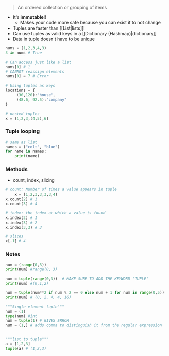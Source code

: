 > An ordered collection or grouping of items
- It's **immutable**!!
	- Makes your code more safe because you can exist it to not change
- Tuples are faster than [[List|lists]]!
- Can use tuples as valid keys in a [[Dictionary (Hashmap)|dictionary]] 
- Data in tuple doesn't have to be unique
```python
nums = (1,2,3,4,3)
3 in nums # True

# Can access just like a list
nums[0] # 1
# CANNOT reassign elements
nums[0] = 7 # Error

# Using tuples as keys
locations = {
	 (30,120):"house",
	 (48.6, 92.5):"company"
}

# nested tuples
x = (1,2,3,(4,5),6)
```
### Tuple looping
```python
# same as list
names = ("colt", "blue")
for name in names:
	print(name)
```

### Methods
- count, index, slicing
```python
# count: Number of times a value appears in tuple
	x = (1,2,3,3,3,3,4)
x.count(2) # 1
x.count(3) # 4

# index: the index at which a value is found
x.index(2) # 1
x.index(3) # 2
x.index(3,3) # 3

# slices
x[-1] # 4
```

### Notes
```python
num = (range(0,3))  
print(num) #range(0, 3)  

num = tuple(range(0,3))  # MAKE SURE TO ADD THE KEYWORD 'TUPLE'
print(num) #(0,1,2)

num = tuple(num**2 if num % 2 == 0 else num + 1 for num in range(0,5))  
print(num) # (0, 2, 4, 4, 16)

"""Single element tuple"""
num = (1)
type(num) #int
num = tuple(1) # GIVES ERROR
num = (1,) # adds comma to distinguish it from the regular expression


"""list to tuple"""
a = [1,2,3]
tuple(a) # (1,2,3)

```